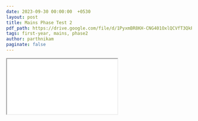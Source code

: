 ```yaml
---
date: 2023-09-30 00:00:00  +0530
layout: post
title: Mains Phase Test 2
pdf_path: https://drive.google.com/file/d/1PyxmBR8KH-CNG401OxlQCVfT3QkP5al5/preview?usp=drive_link
tags: first-year, mains, phase2
author: parthnikam
paginate: false
---
```


<iframe class="embed-pdf" src="{{ page.pdf_path }}#toolbar=0" seamless="seamless" scrolling="no" style="overflow:hidden"></iframe>
